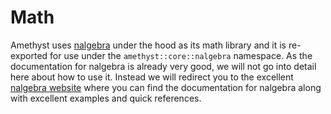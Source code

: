 # Math

Amethyst uses [nalgebra][na] under the hood as its math library and it is
re-exported for use under the `amethyst::core::nalgebra` namespace. As the
documentation for nalgebra is already very good, we will not go into detail
here about how to use it. Instead we will redirect you to the excellent
[nalgebra website][na] where you can find the documentation for nalgebra
along with excellent examples and quick references.

[na]: https://nalgebra.org/

